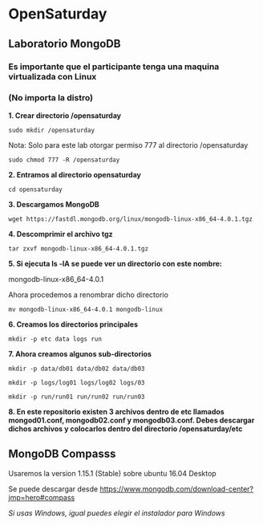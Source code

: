 # OpenSaturday
## Laboratorio MongoDB
### Es importante que el participante tenga una maquina virtualizada con Linux 
### (No importa la distro)


**1. Crear directorio /opensaturday**

```sudo mkdir /opensaturday```

Nota: Solo para este lab otorgar permiso 777 al directorio /opensaturday

```sudo chmod 777 -R /opensaturday```


**2. Entramos al directorio opensaturday**

```cd opensaturday```


**3. Descargamos MongoDB**

```wget https://fastdl.mongodb.org/linux/mongodb-linux-x86_64-4.0.1.tgz```


**4. Descomprimir el archivo tgz**

```tar zxvf mongodb-linux-x86_64-4.0.1.tgz```


**5. Si ejecuta ls -lA se puede ver un directorio con este nombre:**

mongodb-linux-x86_64-4.0.1

Ahora procedemos a renombrar dicho directorio

```mv mongodb-linux-x86_64-4.0.1 mongodb-linux```


**6. Creamos los directorios principales**

```mkdir -p etc data logs run```


**7. Ahora creamos algunos sub-directorios**

```mkdir -p data/db01 data/db02 data/db03```

```mkdir -p logs/log01 logs/log02 logs/03```

```mkdir -p run/run01 run/run02 run/run03```


**8. En este repositorio existen 3 archivos dentro de etc llamados mongod01.conf, mongodb02.conf y mongodb03.conf. Debes descargar dichos archivos y colocarlos dentro del directorio /opensaturday/etc**

## MongoDB Compasss

Usaremos la version 1.15.1 (Stable) sobre ubuntu 16.04 Desktop

Se puede descargar desde https://www.mongodb.com/download-center?jmp=hero#compass

*Si usas Windows, igual puedes elegir el instalador para Windows*



